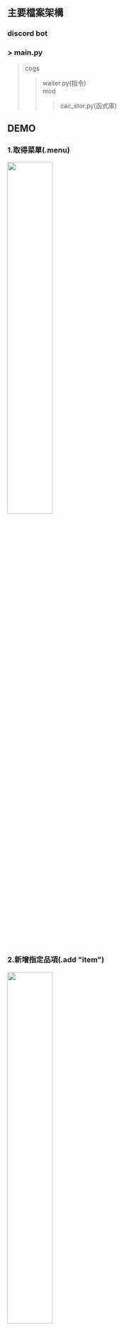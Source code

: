 ## 主要檔案架構
### discord bot
### > main.py  
> cogs
>> waiter.py(指令)  
>> mod
>>> cac_stor.py(函式庫)

## DEMO
### 1.取得菜單(.menu)
<img src="https://github.com/wlog106/waiter_bot/assets/163823967/8c166d0c-58b4-4381-bfe6-8cf7a39a7fe2" width=45%>

### 2.新增指定品項(.add "item")
<img src="https://github.com/wlog106/waiter_bot/assets/163823967/ac841c17-e07e-46b8-a2c8-1bfb554a2e10" width=45%>

### 3.刪除指定品項(.delete "item")
<img src="https://github.com/wlog106/waiter_bot/assets/163823967/22a9dd43-8485-44e5-acb3-d6bd61481983" width=45%>

### 4.計算所有已訂購品項總金額(.total)
<img src="https://github.com/wlog106/waiter_bot/assets/163823967/3d9aa39b-e829-4195-bbfb-97a88fbf4213" width=45%>

### 5.輸出指定品項數量及價錢(.amount "item")
<img src="https://github.com/wlog106/waiter_bot/assets/163823967/f5bb7c26-3349-46de-b6c7-404071ff518f" width=45%>

### 6.羅列所有已訂購品項數量及價錢(.list)
<img src="https://github.com/wlog106/waiter_bot/assets/163823967/816b59ea-eeb5-4b72-a06f-b9d15b915a72" width=45%>

### 7.重置所有訂單(.reset)
<img src="https://github.com/wlog106/waiter_bot/assets/163823967/8a9d8ae6-9184-49e8-a0ea-ef44cb23bf9e" width=45%>
